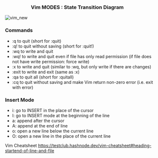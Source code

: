 ### &nbsp;&nbsp;&nbsp;&nbsp;&nbsp;&nbsp;&nbsp;&nbsp;&nbsp;&nbsp;&nbsp;&nbsp;&nbsp;&nbsp;&nbsp;&nbsp;&nbsp;&nbsp;&nbsp;&nbsp;&nbsp; Vim MODES : State Transition Diagram
![vim_new](https://user-images.githubusercontent.com/89788120/187350576-25d3425b-49b3-4365-8313-7d52bfab030d.png)

### Commands

- :q to quit (short for :quit)
- :q! to quit without saving (short for :quit!)
- :wq to write and quit
- :wq! to write and quit even if file has only read permission (if file does not have write permission: force write)
- :x to write and quit (similar to :wq, but only write if there are changes)
- :exit to write and exit (same as :x)
- :qa to quit all (short for :quitall)
- :cq to quit without saving and make Vim return non-zero error (i.e. exit with error)

### Insert Mode

- i: go to INSERT in the place of the cursor
- I: go to INSERT mode at the beginning of the line
- a: append after the cursor
- A: append at the end of line
- o: open a new line below the current line
- O: open a new line in the place of the current line

Vim Cheatsheet https://testclub.hashnode.dev/vim-cheatsheet#heading-startend-of-line-and-file
